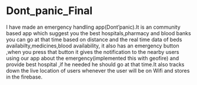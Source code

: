 # Dont_panic_Final
I have made an emergency handling app(Dont’panic).It is an community based app which suggest you the best hospitals,pharmacy and blood banks you can go at that time based on distance and the real time data of beds availabilty,medicines,blood availability, it also has an emergency button ,when you press that button it gives the notification to the nearby users using our app about the emergency(implemented this with geofire) and provide best hospital ,if he needed he should go at that time.It also tracks down the live location of users whenever the user will be on Wifi and stores in the firebase.
